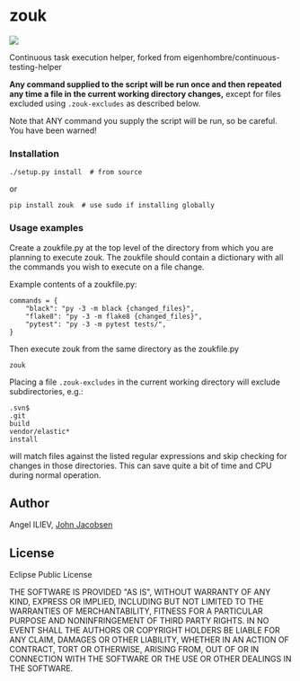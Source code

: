 # zouk

<a href="https://travis-ci.org/eigenhombre/continuous-testing-helper"><img src="https://travis-ci.org/eigenhombre/continuous-testing-helper.svg?branch=master"></a>

Continuous task execution helper, forked from eigenhombre/continuous-testing-helper

**Any command supplied to the script will be run once and then
repeated any time a file in the current working directory changes,**
except for files excluded using `.zouk-excludes` as described below.

Note that ANY command you supply the script will be run, so be
careful.  You have been warned!

### Installation

    ./setup.py install  # from source
or

    pip install zouk  # use sudo if installing globally

### Usage examples

Create a zoukfile.py at the top level of the directory from which you are planning to execute zouk. The zoukfile should contain a dictionary with all the commands you wish to execute on a file change.

Example contents of a zoukfile.py:

    commands = {
        "black": "py -3 -m black {changed_files}",
        "flake8": "py -3 -m flake8 {changed_files}",
        "pytest": "py -3 -m pytest tests/",
    }

Then execute zouk from the same directory as the zoukfile.py

    zouk

Placing a file `.zouk-excludes` in the current working directory
will exclude subdirectories, e.g.:

    .svn$
    .git
    build
    vendor/elastic*
    install

will match files against the listed regular expressions and skip checking
for changes in those directories.  This can save quite a bit of time and CPU
during normal operation.

## Author

Angel ILIEV, [John Jacobsen](http://zerolib.com)

## License

Eclipse Public License

THE SOFTWARE IS PROVIDED "AS IS", WITHOUT WARRANTY OF ANY KIND, EXPRESS OR
IMPLIED, INCLUDING BUT NOT LIMITED TO THE WARRANTIES OF MERCHANTABILITY,
FITNESS FOR A PARTICULAR PURPOSE AND NONINFRINGEMENT OF THIRD PARTY RIGHTS. IN
NO EVENT SHALL THE AUTHORS OR COPYRIGHT HOLDERS BE LIABLE FOR ANY CLAIM,
DAMAGES OR OTHER LIABILITY, WHETHER IN AN ACTION OF CONTRACT, TORT OR
OTHERWISE, ARISING FROM, OUT OF OR IN CONNECTION WITH THE SOFTWARE OR THE USE
OR OTHER DEALINGS IN THE SOFTWARE.
